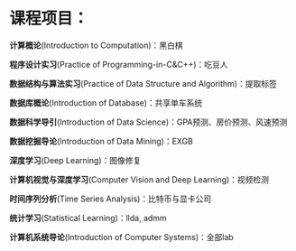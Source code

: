# 课程项目：

**计算概论**(Introduction to Computation)：黑白棋

**程序设计实习**(Practice of Programming-in-C&C++)：吃豆人

**数据结构与算法实习**(Practice of Data Structure and Algorithm)：提取标签

**数据库概论**(Introduction of Database)：共享单车系统

**数据科学导引**(Introduction of Data Science)：GPA预测、房价预测、风速预测

**数据挖掘导论**(Introduction of Data Mining)：EXGB

**深度学习**(Deep Learning)：图像修复

**计算机视觉与深度学习**(Computer Vision and Deep Learning)：视频检测

**时间序列分析**(Time Series Analysis)：比特币与显卡公司

**统计学习**(Statistical Learning)：llda, admm

**计算机系统导论**(Introduction of Computer Systems)：全部lab
